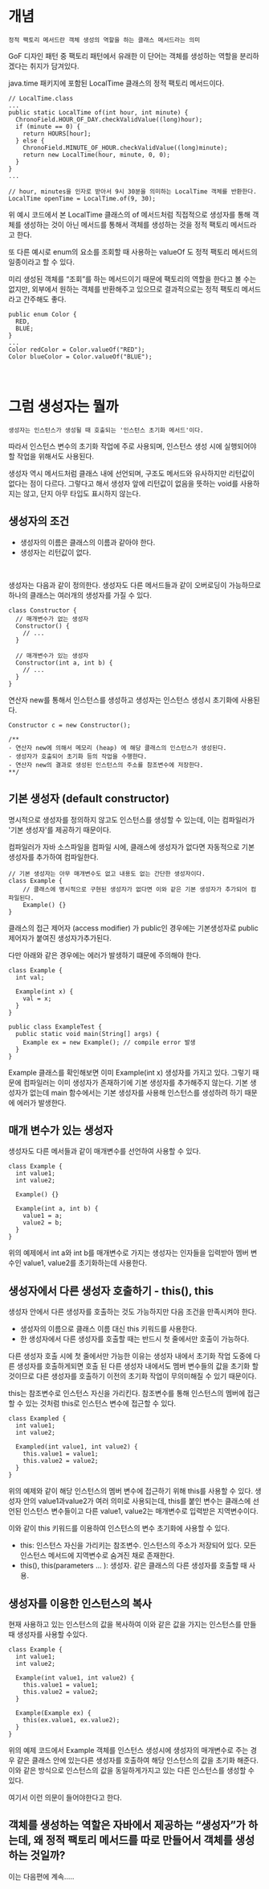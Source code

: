 # 개념
    정적 팩토리 메서드란 객체 생성의 역할을 하는 클래스 메서드라는 의미
GoF 디자인 패턴 중 팩토리 패턴에서 유래한 이 단어는 객체를 생성하는 역할을 분리하겠다는 취지가 담겨있다.

java.time 패키지에 포함된 LocalTime 클래스의 정적 팩토리 메서드이다.
```
// LocalTime.class
...
public static LocalTime of(int hour, int minute) {
  ChronoField.HOUR_OF_DAY.checkValidValue((long)hour);
  if (minute == 0) {
    return HOURS[hour];
  } else {
    ChronoField.MINUTE_OF_HOUR.checkValidValue((long)minute);
    return new LocalTime(hour, minute, 0, 0);
  }
}
...

// hour, minutes을 인자로 받아서 9시 30분을 의미하는 LocalTime 객체를 반환한다.
LocalTime openTime = LocalTime.of(9, 30);
```

위 예시 코드에서 본 LocalTime 클래스의 of 메서드처럼 직접적으로 생성자를 통해 객체를 생성하는 것이 아닌 메서드를 통해서 객체를 생성하는 것을 정적 팩토리 메서드라고 한다.

또 다른 예시로 enum의 요소를 조회할 때 사용하는 valueOf 도 정적 팩토리 메서드의 일종이라고 할 수 있다.

미리 생성된 객체를 “조회”를 하는 메서드이기 때문에 팩토리의 역할을 한다고 볼 수는 없지만, 외부에서 원하는 객체를 반환해주고 있으므로 결과적으로는 정적 팩토리 메서드라고 간주해도 좋다.

```
public enum Color {
  RED,
  BLUE;
}
...
Color redColor = Color.valueOf("RED");
Color blueColor = Color.valueOf("BLUE");
```

<br>

# 그럼 생성자는 뭘까
    생성자는 인스턴스가 생성될 때 호출되는 '인스턴스 초기화 메서드'이다. 

따라서 인스턴스 변수의 초기화 작업에 주로 사용되며, 인스턴스 생성 시에 실행되어야 할 작업을 위해서도 사용된다.

생성자 역시 메서드처럼 클래스 내에 선언되며, 구조도 메서드와 유사하지만 리턴값이 없다는 점이 다르다. 
그렇다고 해서 생성자 앞에 리턴값이 없음을 뜻하는 void를 사용하지는 않고, 단지 아무 타입도 표시하지 않는다. 


## 생성자의 조건
- 생성자의 이름은 클래스의 이름과 같아야 한다.
- 생성자는 리턴값이 없다.

<br>

생성자는 다음과 같이 정의한다. 생성자도 다른 메서드들과 같이 오버로딩이 가능하므로 하나의 클래스는 여러개의 생성자를 가질 수 있다.

```
class Constructor {
  // 매개변수가 없는 생성자
  Constructor() {
  	// ...
  }

  // 매개변수가 있는 생성자
  Constructor(int a, int b) {
  	// ...
  }
}
```

연산자 new를 통해서 인스턴스를 생성하고 생성자는 인스턴스 생성시 초기화에 사용된다.

```
Constructor c = new Constructor();

/**
- 연산자 new에 의해서 메모리 (heap) 에 해당 클래스의 인스턴스가 생성된다.
- 생성자가 호출되어 초기화 등의 작업을 수행한다.
- 연산자 new의 결과로 생성된 인스턴스의 주소를 참조변수에 저장한다.
**/

```

## 기본 생성자 (default constructor)
명시적으로 생성자를 정의하지 않고도 인스턴스를 생성할 수 있는데, 이는 컴파일러가 '기본 생성자'를 제공하기 때문이다.

컴파일러가 자바 소스파일을 컴파일 시에, 클래스에 생성자가 없다면 자동적으로 기본 생성자를 추가하여 컴파일한다.

```
// 기본 생성자는 아무 매개변수도 없고 내용도 없는 간단한 생성자이다.
class Example {
	// 클래스에 명시적으로 구현된 생성자가 없다면 이와 같은 기본 생성자가 추가되어 컴파일된다.
	Example() {}
}
```

  클래스의 접근 제어자 (access modifier) 가 public인 경우에는 기본생성자로 public 제어자가 붙여진 생성자가추가된다.


다만 아래와 같은 경우에는 에러가 발생하기 떄문에 주의해야 한다.

```
class Example {
  int val;

  Example(int x) {
  	val = x;
  }
}

public class ExampleTest {
  public static void main(String[] args) {
  	Example ex = new Example(); // compile error 발생
  }
}
```

Example 클래스를 확인해보면 이미 Example(int x) 생성자를 가지고 있다. 그렇기 때문에 컴파일러는 이미 생성자가 존재하기에 기본 생성자를 추가해주지 않는다. 기본 생성자가 없는데 main 함수에서는 기본 생성자를 사용해 인스턴스를 생성하려 하기 때문에 에러가 발생한다.

## 매개 변수가 있는 생성자
생성자도 다른 메서들과 같이 매개변수를 선언하여 사용할 수 있다.

```
class Example {
  int value1;
  int value2;

  Example() {}

  Example(int a, int b) {
    value1 = a;
    value2 = b;
  }
}
```

위의 예제에서 int a와 int b를 매개변수로 가지는 생성자는 인자들을 입력받아 멤버 변수인 value1, value2를 초기화하는데 사용한다.

## 생성자에서 다른 생성자 호출하기 - this(), this
생성자 안에서 다른 생성자를 호출하는 것도 가능하지만 다음 조건을 만족시켜야 한다.

- 생성자의 이름으로 클래스 이름 대신 this 키워드를 사용한다.
- 한 생성자에서 다른 생성자를 호출할 때는 반드시 첫 줄에서만 호출이 가능하다.

다른 생성자 호출 시에 첫 줄에서만 가능한 이유는 생성자 내에서 초기화 작업 도중에 다른 생성자를 호출하게되면 호출 된 다른 생성자 내에서도 멤버 변수들의 값을 초기화 할 것이므로 다른 생성자를 호출하기 이전의 초기화 작업이 무의미해질 수 있기 때문이다.

this는 참조변수로 인스턴스 자신을 가리킨다. 참조변수를 통해 인스턴스의 멤버에 접근할 수 있는 것처럼 this로 인스턴스 변수에 접근할 수 있다.

```
class Exampled {
  int value1;
  int value2;

  Exampled(int value1, int value2) {
    this.value1 = value1;
    this.value2 = value2;
  }
}
```
위의 예제와 같이 해당 인스턴스의 멤버 변수에 접근하기 위해 this를 사용할 수 있다. 생성자 안의 value1과value2가 여러 의미로 사용되는데, this를 붙인 변수는 클래스에 선언된 인스턴스 변수들이고 다른 value1, value2는 매개변수로 입력받은 지역변수이다.

이와 같이 this 키워드를 이용하여 인스턴스의 변수 초기화에 사용할 수 있다.
 
- this: 인스턴스 자신을 가리키는 참조변수. 인스턴스의 주소가 저장되어 있다. 모든 인스턴스 메서드에 지역변수로 숨겨진 채로 존재한다. 
- this(), this(parameters ... ): 생성자. 같은 클래스의 다른 생성자를 호출할 때 사용.

## 생성자를 이용한 인스턴스의 복사

현재 사용하고 있는 인스턴스의 값을 복사하여 이와 같은 값을 가지는 인스턴스를 만들 때 생성자를 사용할 수있다.

```
class Example {
  int value1;
  int value2;

  Example(int value1, int value2) {
    this.value1 = value1;
    this.value2 = value2;
  }

  Example(Example ex) {
	this(ex.value1, ex.value2);
  }
}
```

위의 예제 코드에서 Example 객체를 인스턴스 생성시에 생성자의 매개변수로 주는 경우 같은 클래스 안에 있는다른 생성자를 호출하여 해당 인스턴스의 값을 초기화 해준다. 이와 같은 방식으로 인스턴스의 값을 동일하게가지고 있는 다른 인스턴스를 생성할 수 있다.

여기서 이런 의문이 들어야한다고 한다.

## 객체를 생성하는 역할은 자바에서 제공하는 “생성자”가 하는데, 왜 정적 팩토리 메서드를 따로 만들어서 객체를 생성하는 것일까?

이는 다음편에 계속.....